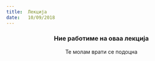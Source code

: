```yaml
---
title:  Лекција
date:   10/09/2018
---
```


### <center>Ние работиме на оваа лекција</center>
<center>Те молам врати се подоцна</center>